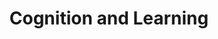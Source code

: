 ---
title: Cognition and Learning
menu:
    sidebar:
        name: Cognition and Learning
        identifier: cognition-and-learning
        weight: 4
---